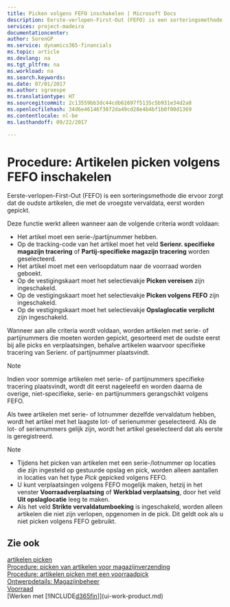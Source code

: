 ```yaml
---
title: Picken volgens FEFO inschakelen | Microsoft Docs
description: Eerste-verlopen-First-Out (FEFO) is een sorteringsmethode die ervoor zorgt dat de oudste artikelen, die met de vroegste vervaldata, eerst worden gepickt.
services: project-madeira
documentationcenter: 
author: SorenGP
ms.service: dynamics365-financials
ms.topic: article
ms.devlang: na
ms.tgt_pltfrm: na
ms.workload: na
ms.search.keywords: 
ms.date: 07/01/2017
ms.author: sgroespe
ms.translationtype: HT
ms.sourcegitcommit: 2c13559bb3dc44cdb61697f5135c5b931e34d2a8
ms.openlocfilehash: 34d6e46146f3072da49cd28e4b4bf1b0f00d1369
ms.contentlocale: nl-be
ms.lasthandoff: 09/22/2017

---
```

# <a name="how-to-enable-picking-items-by-fefo"></a>Procedure: Artikelen picken volgens FEFO inschakelen
Eerste-verlopen-First-Out (FEFO) is een sorteringsmethode die ervoor zorgt dat de oudste artikelen, die met de vroegste vervaldata, eerst worden gepickt.  

 Deze functie werkt alleen wanneer aan de volgende criteria wordt voldaan:  

-   Het artikel moet een serie-/partijnummer hebben.  
-   Op de tracking-code van het artikel moet het veld **Serienr. specifieke magazijn tracering** of **Partij-specifieke magazijn tracering** worden geselecteerd.  
-   Het artikel moet met een verloopdatum naar de voorraad worden geboekt.  
-   Op de vestigingskaart moet het selectievakje **Picken vereisen** zijn ingeschakeld.  
-   Op de vestigingskaart moet het selectievakje **Picken volgens FEFO** zijn ingeschakeld.  
-   Op de vestigingskaart moet het selectievakje **Opslaglocatie verplicht** zijn ingeschakeld.  

 Wanneer aan alle criteria wordt voldaan, worden artikelen met serie- of partijnummers die moeten worden gepickt, gesorteerd met de oudste eerst bij alle picks en verplaatsingen, behalve artikelen waarvoor specifieke tracering van Serienr. of partijnummer plaatsvindt.  

> [!NOTE]  
>  Indien voor sommige artikelen met serie- of partijnummers specifieke tracering plaatsvindt, wordt dit eerst nageleefd en worden daarna de overige, niet-specifieke, serie- en partijnummers gerangschikt volgens FEFO.  

 Als twee artikelen met serie- of lotnummer dezelfde vervaldatum hebben, wordt het artikel met het laagste lot- of serienummer geselecteerd. Als de lot- of serienummers gelijk zijn, wordt het artikel geselecteerd dat als eerste is geregistreerd.  

> [!NOTE]  
>  -   Tijdens het picken van artikelen met een serie-/lotnummer op locaties die zijn ingesteld op gestuurde opslag en pick, worden alleen aantallen in locaties van het type *Pick* gepicked volgens FEFO.  
> -   U kunt verplaatsingen volgens FEFO mogelijk maken, hetzij in het venster **Voorraadverplaatsing** of **Werkblad verplaatsing**, door het veld **Uit opslaglocatie** leeg te maken.  
> -   Als het veld **Strikte vervaldatumboeking** is ingeschakeld, worden alleen artikelen die niet zijn verlopen, opgenomen in de pick. Dit geldt ook als u niet picken volgens FEFO gebruikt.  

## <a name="see-also"></a>Zie ook  
[artikelen picken](warehouse-pick-items.md)   
[Procedure: picken van artikelen voor magazijnverzending](warehouse-how-to-pick-items-for-warehouse-shipment.md)   
[Procedure: artikelen picken met een voorraadpick](warehouse-how-to-pick-items-with-inventory-picks.md)   
[Ontwerpdetails: Magazijnbeheer](design-details-warehouse-management.md)  
[Voorraad](inventory-manage-inventory.md)  
[Werken met [!INCLUDE[d365fin](includes/d365fin_md.md)]](ui-work-product.md)

